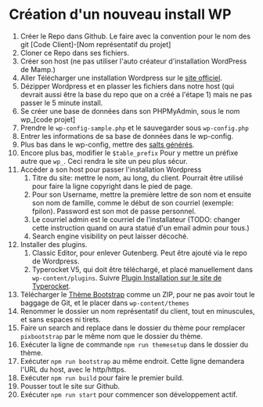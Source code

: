 # Création d'un nouveau install WP

1. Créer le Repo dans Github. Le faire avec la convention pour le nom des git [Code Client]-[Nom représentatif du projet]
2. Cloner ce Repo dans ses fichiers.
3. Créer son host (ne pas utiliser l'auto créateur d'installation WordPress de Mamp.)
4. Aller Télécharger une installation Wordpress sur le [site officiel](https://wordpress.org/download/).
5. Dézipper Wordpress et en plasser les fichiers dans notre host (qui devrait aussi être la base du repo que on a créé a l'étape 1) mais ne pas passer le 5 minute install.
6. Se créer une base de données dans son PHPMyAdmin, sous le nom wp_[code projet]
7. Prendre le `wp-config-sample.php` et le sauvegarder sous `wp-config.php`
8. Entrer les informations de sa base de données dans le wp-config.
9. Plus bas dans le wp-config, mettre des [salts générés](https://api.wordpress.org/secret-key/1.1/salt/).
10. Encore plus bas, modifier le `$table_prefix` Pour y mettre un préfixe autre que `wp_`. Ceci rendra le site un peu plus sécur.
11. Accéder a son host pour passer l'installation Wordpress
    1.  Titre du site: mettre le nom, au long, du client. Pourrait être utilisé pour faire la ligne copyright dans le pied de page.
    2.  Pour son Username, mettre la première lettre de son nom et ensuite son nom de famille, comme le début de son courriel (exemple: fpilon). Password est son mot de passe personnel.
    3.  Le courriel admin est le courriel de l'installateur (TODO: changer cette instruction quand on aura statué d'un email admin pour tous.)
    4.  Search engine visibility on peut laisser décoché.
12. Installer des plugins.
    1.  Classic Editor, pour enlever Gutenberg. Peut être ajouté via le repo de Wordpress.
    2.  Typerocket V5, qui doit être téléchargé, et placé manuellement dans `wp-content/plugins`. Suivre [Plugin Installation sur le site de Typerocket](https://typerocket.com/docs/v5/install-via-plugin/#section-plugin-installation).
13. Télécharger le [Thème Bootstrap](https://github.com/Pixel-Circus/PIX-ThemeBootstrap) comme un ZIP, pour ne pas avoir tout le baggage de Git, et le placer dans `wp-content/themes`
14. Renommer le dossier un nom représentatif du client, tout en minuscules, et sans espaces ni tirets.
15. Faire un search and replace dans le dossier du thème pour remplacer `pixbootstrap` par le même nom que le dossier du thème.
16. Exécuter la ligne de commande `npm run themesetup` dans le dossier du thème.
17. Exécuter `npm run bootstrap` au même endroit. Cette ligne demandera l'URL du host, avec le http/https.
18. Exécuter `npm run build` pour faire le premier build.
19. Pousser tout le site sur Github.
20. Exécuter `npm run start` pour commencer son développement actif.